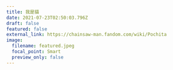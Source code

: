 ```yaml
---
title: 我是貓
date: 2021-07-23T02:50:03.796Z
draft: false
featured: false
external_link: https://chainsaw-man.fandom.com/wiki/Pochita
image:
  filename: featured.jpeg
  focal_point: Smart
  preview_only: false
---
```

